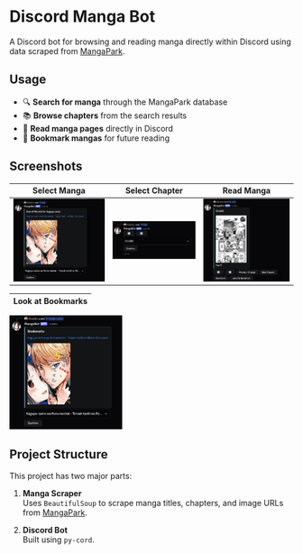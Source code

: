 # Discord Manga Bot

A Discord bot for browsing and reading manga directly within Discord using data scraped from [MangaPark](https://mangapark.com).

## Usage

- 🔍 **Search for manga** through the MangaPark database
- 📚 **Browse chapters** from the search results
- 📖 **Read manga pages** directly in Discord
- 🔖 **Bookmark mangas** for future reading

## Screenshots

| Select Manga | Select Chapter | Read Manga |
|--------------|----------------|------------|
| ![Select manga](assets/selectManga.png) | ![Select chapter](assets/selectChapter.png) | ![Read manga](assets/readManga.png) |

<!-- Add an empty line to separate tables -->

| Look at Bookmarks | 
|-------------------------|
<img src="assets/referBookmarks.png" alt="Refer to Past Bookmarks" width="200" />

## Project Structure

This project has two major parts:

1. **Manga Scraper**  
   Uses `BeautifulSoup` to scrape manga titles, chapters, and image URLs from [MangaPark](https://mangapark.com).

2. **Discord Bot**  
   Built using `py-cord`.
